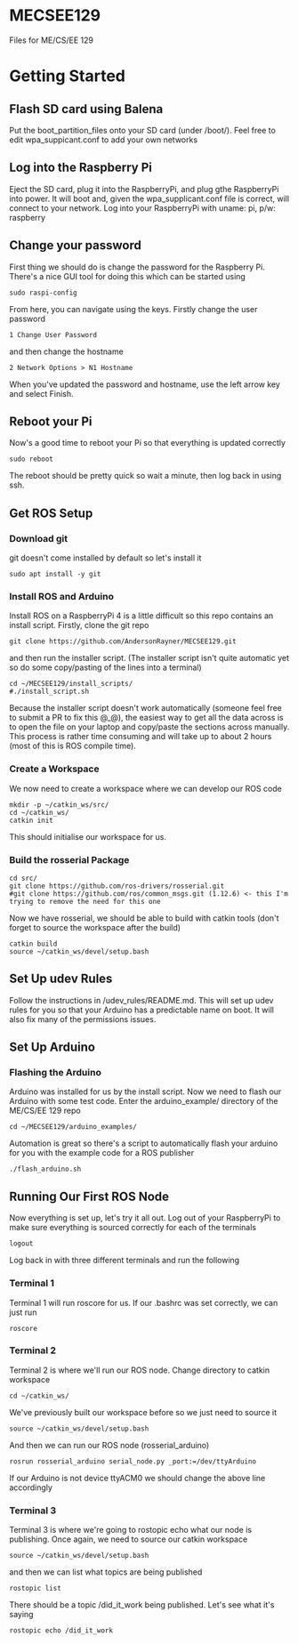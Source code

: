 # MECSEE129
Files for ME/CS/EE 129

# Getting Started
## Flash SD card using Balena
Put the boot_partition_files onto your SD  card (under  /boot/). Feel free to edit wpa_suppicant.conf to add your own networks

## Log into the Raspberry Pi
Eject the SD card, plug it into the RaspberryPi, and plug gthe RaspberryPi into power.  It will boot and, given the wpa_supplicant.conf file is correct, will connect to your network.  Log into your RaspberryPi with uname: pi, p/w: raspberry

## Change your password
First thing we should do is change the password for the Raspberry Pi.  There's a nice GUI tool for doing this which can be started using
```
sudo raspi-config
```
From here, you can navigate using the keys.  Firstly change the user password
```
1 Change User Password
```
and then change the hostname
```
2 Network Options > N1 Hostname
```
When you've updated the password and hostname, use the left arrow key and select Finish.

## Reboot your Pi
Now's a good time to reboot your Pi so that everything is updated correctly
```
sudo reboot
```

The reboot should be pretty quick so wait a minute, then log back in using ssh.


## Get ROS Setup
### Download git
git doesn't come installed by default so let's install it
```
sudo apt install -y git
```

### Install ROS and Arduino
Install ROS on a RaspberryPi 4 is a little difficult so this repo contains an install script.  Firstly, clone the git repo
```
git clone https://github.com/AndersonRayner/MECSEE129.git
```
and then run the installer script.  (The installer script isn't quite automatic yet so do some copy/pasting of the lines into a terminal)
```
cd ~/MECSEE129/install_scripts/
#./install_script.sh
```
Because the installer script doesn't work automatically (someone feel free to submit a PR to fix this @_@), the easiest way to get all the data across is to open the file on your laptop and copy/paste the sections across manually.  This process is rather time consuming and will take up to about 2 hours (most of this is ROS compile time).

### Create a Workspace
We now need to create a workspace where we can develop our ROS code
```
mkdir -p ~/catkin_ws/src/
cd ~/catkin_ws/
catkin init
```
This should initialise our workspace for us.

### Build the rosserial Package
```
cd src/
git clone https://github.com/ros-drivers/rosserial.git
#git clone https://github.com/ros/common_msgs.git (1.12.6) <- this I'm trying to remove the need for this one
```
Now we have rosserial, we should be able to build with catkin tools (don't forget to source the workspace after the build)
```
catkin build
source ~/catkin_ws/devel/setup.bash
```

## Set Up udev Rules
Follow the instructions in /udev_rules/README.md.  This will set up udev rules for you so that your Arduino has a predictable name on boot.  It will also fix many of the permissions issues.


## Set Up Arduino
### Flashing the Arduino
Arduino was installed for us by the install script.  Now we need to flash our Arduino with some test code.  Enter the arduino_example/ directory of the ME/CS/EE 129 repo
```
cd ~/MECSEE129/arduino_examples/
````
Automation is great so there's a script to automatically flash your arduino for you with the example code for a ROS publisher
```
./flash_arduino.sh
```

## Running Our First ROS Node
Now everything is set up, let's try it all out.  Log out of your RaspberryPi to make sure everything is sourced correctly for each of the terminals
```
logout
```
Log back in with  three different terminals and run the following

### Terminal 1
Terminal 1 will run roscore for us.  If our .bashrc was set correctly, we can just run
```
roscore
```

### Terminal 2
Terminal 2 is where we'll run our ROS node.  Change directory to catkin workspace
```
cd ~/catkin_ws/
```
We've previously built our workspace before so we just need to source it
```
source ~/catkin_ws/devel/setup.bash
```
And then we can run our ROS node (rosserial_arduino)
```
rosrun rosserial_arduino serial_node.py _port:=/dev/ttyArduino
```
If our Arduino is not device ttyACM0 we should change the above line accordingly

### Terminal 3
Terminal 3 is where we're going to rostopic echo what our node is publishing.  Once again, we need to source our catkin workspace
```
source ~/catkin_ws/devel/setup.bash
```
and then we can list what topics are being published
```
rostopic list
```
There should be a topic /did_it_work being published.  Let's see what it's saying
```
rostopic echo /did_it_work
```
